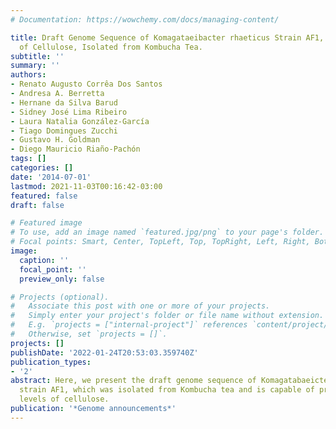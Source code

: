 ```yaml
---
# Documentation: https://wowchemy.com/docs/managing-content/

title: Draft Genome Sequence of Komagataeibacter rhaeticus Strain AF1, a High Producer
  of Cellulose, Isolated from Kombucha Tea.
subtitle: ''
summary: ''
authors:
- Renato Augusto Corrêa Dos Santos
- Andresa A. Berretta
- Hernane da Silva Barud
- Sidney José Lima Ribeiro
- Laura Natalia González-García
- Tiago Domingues Zucchi
- Gustavo H. Goldman
- Diego Mauricio Riaño-Pachón
tags: []
categories: []
date: '2014-07-01'
lastmod: 2021-11-03T00:16:42-03:00
featured: false
draft: false

# Featured image
# To use, add an image named `featured.jpg/png` to your page's folder.
# Focal points: Smart, Center, TopLeft, Top, TopRight, Left, Right, BottomLeft, Bottom, BottomRight.
image:
  caption: ''
  focal_point: ''
  preview_only: false

# Projects (optional).
#   Associate this post with one or more of your projects.
#   Simply enter your project's folder or file name without extension.
#   E.g. `projects = ["internal-project"]` references `content/project/deep-learning/index.md`.
#   Otherwise, set `projects = []`.
projects: []
publishDate: '2022-01-24T20:53:03.359740Z'
publication_types:
- '2'
abstract: Here, we present the draft genome sequence of Komagatabaeicter rhaeticus
  strain AF1, which was isolated from Kombucha tea and is capable of producing high
  levels of cellulose.
publication: '*Genome announcements*'
---
```

